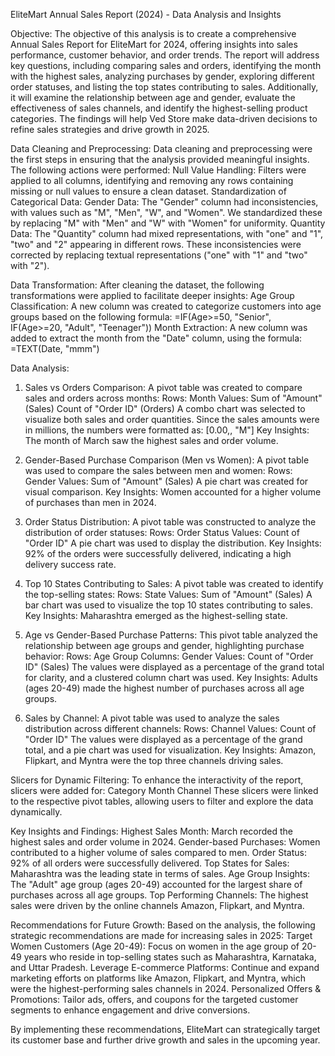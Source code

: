  EliteMart Annual Sales Report (2024) - Data Analysis and Insights

Objective:
The objective of this analysis is to create a comprehensive Annual Sales Report for EliteMart for 2024, offering insights into sales performance, customer behavior, and order trends. The report will address key questions, including comparing sales and orders, identifying the month with the highest sales, analyzing purchases by gender, exploring different order statuses, and listing the top states contributing to sales. Additionally, it will examine the relationship between age and gender, evaluate the effectiveness of sales channels, and identify the highest-selling product categories. The findings will help Ved Store make data-driven decisions to refine sales strategies and drive growth in 2025.

Data Cleaning and Preprocessing:
Data cleaning and preprocessing were the first steps in ensuring that the analysis provided meaningful insights. The following actions were performed:
Null Value Handling:
Filters were applied to all columns, identifying and removing any rows containing missing or null values to ensure a clean dataset.
Standardization of Categorical Data:
Gender Data: The "Gender" column had inconsistencies, with values such as "M", "Men", "W", and "Women". We standardized these by replacing "M" with "Men" and "W" with "Women" for uniformity.
Quantity Data: The "Quantity" column had mixed representations, with "one" and "1", "two" and "2" appearing in different rows. These inconsistencies were corrected by replacing textual representations ("one" with "1" and "two" with "2").

Data Transformation:
After cleaning the dataset, the following transformations were applied to facilitate deeper insights:
Age Group Classification: A new column was created to categorize customers into age groups based on the following formula:
=IF(Age>=50, "Senior", IF(Age>=20, "Adult", "Teenager"))
Month Extraction: A new column was added to extract the month from the "Date" column, using the formula:
=TEXT(Date, "mmm")

Data Analysis:
1. Sales vs Orders Comparison:
A pivot table was created to compare sales and orders across months:
Rows: Month
Values:
Sum of "Amount" (Sales)
Count of "Order ID" (Orders)
A combo chart was selected to visualize both sales and order quantities. Since the sales amounts were in millions, the numbers were formatted as:
[0.00,, "M"]
Key Insights:
The month of March saw the highest sales and order volume.

2. Gender-Based Purchase Comparison (Men vs Women):
A pivot table was used to compare the sales between men and women:
Rows: Gender
Values: Sum of "Amount" (Sales)
A pie chart was created for visual comparison.
Key Insights:
Women accounted for a higher volume of purchases than men in 2024.

3. Order Status Distribution:
A pivot table was constructed to analyze the distribution of order statuses:
Rows: Order Status
Values: Count of "Order ID"
A pie chart was used to display the distribution.
Key Insights:
92% of the orders were successfully delivered, indicating a high delivery success rate.

4. Top 10 States Contributing to Sales:
A pivot table was created to identify the top-selling states:
Rows: State
Values: Sum of "Amount" (Sales)
A bar chart was used to visualize the top 10 states contributing to sales.
Key Insights:
Maharashtra emerged as the highest-selling state.

5. Age vs Gender-Based Purchase Patterns:
This pivot table analyzed the relationship between age groups and gender, highlighting purchase behavior:
Rows: Age Group
Columns: Gender
Values: Count of "Order ID" (Sales)
The values were displayed as a percentage of the grand total for clarity, and a clustered column chart was used.
Key Insights:
Adults (ages 20-49) made the highest number of purchases across all age groups.

6. Sales by Channel:
A pivot table was used to analyze the sales distribution across different channels:
Rows: Channel
Values: Count of "Order ID"
The values were displayed as a percentage of the grand total, and a pie chart was used for visualization.
Key Insights:
Amazon, Flipkart, and Myntra were the top three channels driving sales.

Slicers for Dynamic Filtering:
To enhance the interactivity of the report, slicers were added for:
Category
Month
Channel
These slicers were linked to the respective pivot tables, allowing users to filter and explore the data dynamically.

Key Insights and Findings:
Highest Sales Month: March recorded the highest sales and order volume in 2024.
Gender-based Purchases: Women contributed to a higher volume of sales compared to men.
Order Status: 92% of all orders were successfully delivered.
Top States for Sales: Maharashtra was the leading state in terms of sales.
Age Group Insights: The "Adult" age group (ages 20-49) accounted for the largest share of purchases across all age groups.
Top Performing Channels: The highest sales were driven by the online channels Amazon, Flipkart, and Myntra.


Recommendations for Future Growth:
Based on the analysis, the following strategic recommendations are made for increasing sales in 2025:
Target Women Customers (Age 20-49): Focus on women in the age group of 20-49 years who reside in top-selling states such as Maharashtra, Karnataka, and Uttar Pradesh.
Leverage E-commerce Platforms: Continue and expand marketing efforts on platforms like Amazon, Flipkart, and Myntra, which were the highest-performing sales channels in 2024.
Personalized Offers & Promotions: Tailor ads, offers, and coupons for the targeted customer segments to enhance engagement and drive conversions.

By implementing these recommendations, EliteMart can strategically target its customer base and further drive growth and sales in the upcoming year.
